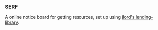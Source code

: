 ### SERF

A online notice board for getting resources, set up using [jlord's lending-library](http://jlord.us/lending-library/). 